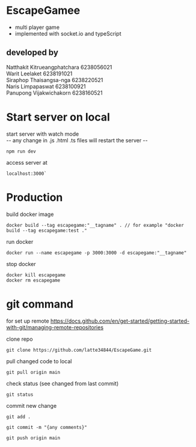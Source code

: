 # EscapeGamee
- multi player game
- implemented with socket.io and typeScript<br />
## developed by<br />
Natthakit Kitrueangphatchara 6238056021<br />
Warit Leelaket 6238191021<br />
Siraphop Thaisangsa-nga 6238220521<br />
Naris Limpapaswat 6238100921<br />
Panupong Vijakwichakorn 6238160521<br />
# Start server on local
start server with watch mode <br />
-- any change in .js .html .ts files will restart the server --

``` 
npm run dev 
```
access server at 
```
localhost:3000`
```

# Production 

build docker image 

```
docker build --tag escapegame:"__tagname" . // for example "docker build --tag escapegame:test ."
```

run docker 

``` 
docker run --name escapegame -p 3000:3000 -d escapegame:"__tagname"
```

stop docker 

```
docker kill escapegame 
docker rm escapegame
```

# git command
for set up remote 
https://docs.github.com/en/get-started/getting-started-with-git/managing-remote-repositories

clone repo
```
git clone https://github.com/latte34844/EscapeGame.git
```

pull changed code to local
```
git pull origin main
```

check  status (see changed from last commit)
```
git status
```

commit new change
```
git add .

git commit -m "{any comments}"

git push origin main
```
